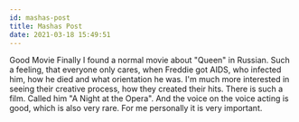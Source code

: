 ```yaml
---
id: mashas-post
title: Mashas Post
date: 2021-03-18 15:49:51
---
```


Good Movie
Finally I found a normal movie about "Queen" in Russian. Such a feeling, that everyone only cares, when Freddie got AIDS, who infected him, how he died and what orientation he was. I'm much more interested in seeing their creative process, how they created their hits. There is such a film. Called him "A Night at the Opera". And the voice on the voice acting is good, which is also very rare. For me personally it is very important.
